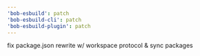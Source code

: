 ```yaml
---
'bob-esbuild': patch
'bob-esbuild-cli': patch
'bob-esbuild-plugin': patch
---
```


fix package.json rewrite w/ workspace protocol & sync packages
